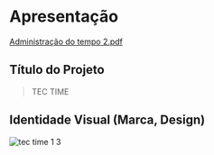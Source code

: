 # Apresentação

[Administração do tempo 2.pdf](https://github.com/ICEI-PUC-Minas-PPLCC-TI/tiaw-ppl-cc-m-20212-adm-do-tempo-2/files/7275086/Administracao.do.tempo.2.pdf)

## Título do Projeto
> TEC TIME

## Identidade Visual (Marca, Design)
![tec time 1 3](https://user-images.githubusercontent.com/89420964/135784331-72ab81ca-e2b8-4f52-b4d1-ce3b997ff453.png)

